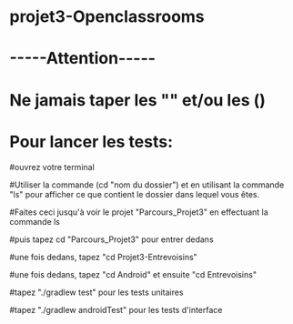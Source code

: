 # projet3-Openclassrooms 

# -----Attention-----
# Ne jamais taper les "" et/ou les ()



# Pour lancer les tests:

#ouvrez votre terminal 

#Utiliser la commande (cd "nom du dossier") et en utilisant la commande "ls" pour afficher ce que 
contient le dossier dans lequel vous êtes.

#Faites ceci jusqu'à voir le projet "Parcours_Projet3" en effectuant la commande ls

#puis tapez cd "Parcours_Projet3" pour entrer dedans

#une fois dedans, tapez "cd Projet3-Entrevoisins" 

#une fois dedans, tapez "cd Android" et ensuite "cd Entrevoisins" 

#tapez "./gradlew test" pour les tests unitaires 

#tapez "./gradlew androidTest" pour les tests d'interface

